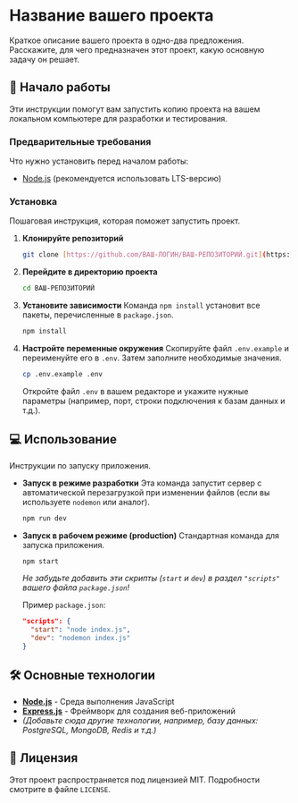 # Название вашего проекта

Краткое описание вашего проекта в одно-два предложения. Расскажите, для чего предназначен этот проект, какую основную задачу он решает.

## 🚀 Начало работы

Эти инструкции помогут вам запустить копию проекта на вашем локальном компьютере для разработки и тестирования.

### Предварительные требования

Что нужно установить перед началом работы:

* [Node.js](https://nodejs.org/en/) (рекомендуется использовать LTS-версию)

### Установка

Пошаговая инструкция, которая поможет запустить проект.

1.  **Клонируйте репозиторий**
    ```sh
    git clone [https://github.com/ВАШ-ЛОГИН/ВАШ-РЕПОЗИТОРИЙ.git](https://github.com/ВАШ-ЛОГИН/ВАШ-РЕПОЗИТОРИЙ.git)
    ```

2.  **Перейдите в директорию проекта**
    ```sh
    cd ВАШ-РЕПОЗИТОРИЙ
    ```

3.  **Установите зависимости**
    Команда `npm install` установит все пакеты, перечисленные в `package.json`.
    ```sh
    npm install
    ```

4.  **Настройте переменные окружения**
    Скопируйте файл `.env.example` и переименуйте его в `.env`. Затем заполните необходимые значения.
    ```sh
    cp .env.example .env
    ```
    Откройте файл `.env` в вашем редакторе и укажите нужные параметры (например, порт, строки подключения к базам данных и т.д.).

## 💻 Использование

Инструкции по запуску приложения.

* **Запуск в режиме разработки**
    Эта команда запустит сервер с автоматической перезагрузкой при изменении файлов (если вы используете `nodemon` или аналог).
    ```sh
    npm run dev
    ```

* **Запуск в рабочем режиме (production)**
    Стандартная команда для запуска приложения.
    ```sh
    npm start
    ```
    *Не забудьте добавить эти скрипты (`start` и `dev`) в раздел `"scripts"` вашего файла `package.json`!*

    Пример `package.json`:
    ```json
    "scripts": {
      "start": "node index.js",
      "dev": "nodemon index.js"
    }
    ```

## 🛠️ Основные технологии

* **[Node.js](https://nodejs.org/)** - Среда выполнения JavaScript
* **[Express.js](https://expressjs.com/)** - Фреймворк для создания веб-приложений
* _(Добавьте сюда другие технологии, например, базу данных: PostgreSQL, MongoDB, Redis и т.д.)_

## 📄 Лицензия

Этот проект распространяется под лицензией MIT. Подробности смотрите в файле `LICENSE`.
